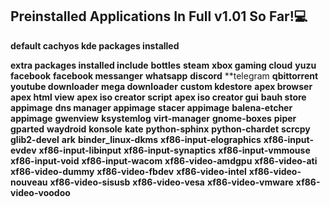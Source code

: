 ## Preinstalled Applications In Full v1.01 So Far!💻
**default cachyos kde packages installed**

**extra packages installed include**
**bottles**
**steam**
**xbox gaming cloud**
**yuzu**
**facebook**
**facebook messanger**
**whatsapp**
**discord**
**telegram
**qbittorrent**
**youtube downloader**
**mega downloader**
**custom kdestore**
**apex browser**
**apex html view**
**apex iso creator script**
**apex iso creator gui**
**bauh store appimage**
**dns manager appimage**
**stacer appimage**
**balena-etcher appimage**
**gwenview**
**ksystemlog**
**virt-manager**
**gnome-boxes**
**piper**
**gparted**
**waydroid**
**konsole**
**kate**
**python-sphinx**
**python-chardet**
**scrcpy**
**glib2-devel**
**ark**
**binder_linux-dkms**
**xf86-input-elographics**
**xf86-input-evdev**
**xf86-input-libinput**
**xf86-input-synaptics**
**xf86-input-vmmouse**
**xf86-input-void**
**xf86-input-wacom**
**xf86-video-amdgpu**
**xf86-video-ati**
**xf86-video-dummy**
**xf86-video-fbdev**
**xf86-video-intel**
**xf86-video-nouveau**
**xf86-video-sisusb**
**xf86-video-vesa**
**xf86-video-vmware**
**xf86-video-voodoo**
